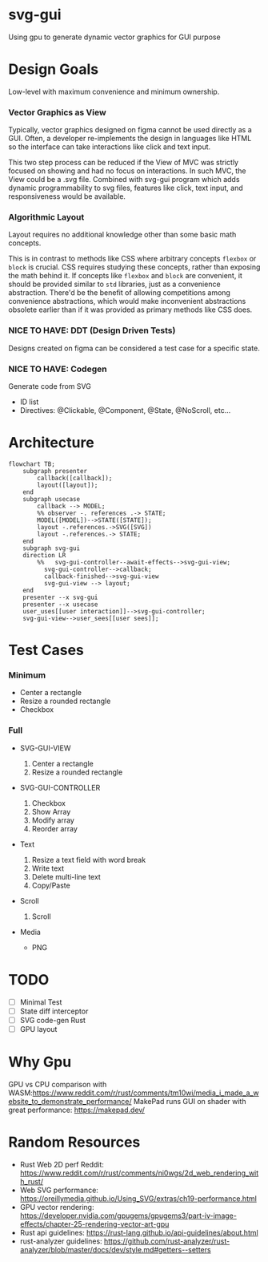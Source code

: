 # svg-gui

Using gpu to generate dynamic vector graphics for GUI purpose

# Design Goals

Low-level with maximum convenience and minimum ownership.

### Vector Graphics as View

Typically, vector graphics designed on figma cannot be used directly as a GUI.
Often, a developer re-implements the design in languages like HTML so the interface can take interactions like click and text input.

This two step process can be reduced if the View of MVC was strictly focused on showing and had no focus on interactions.
In such MVC, the View could be a .svg file.
Combined with svg-gui program which adds dynamic programmability to svg files, features like click, text input, and responsiveness would be available.

### Algorithmic Layout

Layout requires no additional knowledge other than some basic math concepts.

This is in contrast to methods like CSS where arbitrary concepts `flexbox` or `block` is crucial.
CSS requires studying these concepts, rather than exposing the math behind it.
If concepts like `flexbox` and `block` are convenient, it should be provided similar to `std` libraries, just as a convenience abstraction.
There'd be the benefit of allowing competitions among convenience abstractions, which would make inconvenient abstractions obsolete earlier than if it was provided as primary methods like CSS does.

### NICE TO HAVE: DDT (Design Driven Tests)

Designs created on figma can be considered a test case for a specific state.

### NICE TO HAVE: Codegen

Generate code from SVG

- ID list
- Directives: @Clickable, @Component, @State, @NoScroll, etc...

# Architecture

```mermaid
flowchart TB;
    subgraph presenter
        callback([callback]);
        layout([layout]);
    end
    subgraph usecase
        callback --> MODEL;
        %% observer -. references .-> STATE;
        MODEL([MODEL])-->STATE([STATE]);
        layout -.references.->SVG([SVG])
        layout -.references.-> STATE;
    end
    subgraph svg-gui
    direction LR
        %%   svg-gui-controller--await-effects-->svg-gui-view;
          svg-gui-controller-->callback;
          callback-finished-->svg-gui-view
          svg-gui-view --> layout;
    end
    presenter --x svg-gui
    presenter --x usecase
    user_uses[[user interaction]]-->svg-gui-controller;
    svg-gui-view-->user_sees[[user sees]];

```

# Test Cases

### Minimum

- Center a rectangle
- Resize a rounded rectangle
- Checkbox

### Full

- SVG-GUI-VIEW

  1. Center a rectangle
  1. Resize a rounded rectangle

- SVG-GUI-CONTROLLER

  1. Checkbox
  1. Show Array
  1. Modify array
  1. Reorder array

- Text

  1. Resize a text field with word break
  1. Write text
  1. Delete multi-line text
  1. Copy/Paste

- Scroll

  1. Scroll

- Media

  - PNG

# TODO

- [ ] Minimal Test
- [ ] State diff interceptor
- [ ] SVG code-gen Rust
- [ ] GPU layout

# Why Gpu

GPU vs CPU comparison with WASM:https://www.reddit.com/r/rust/comments/tm10wi/media_i_made_a_website_to_demonstrate_performance/
MakePad runs GUI on shader with great performance: https://makepad.dev/

# Random Resources

- Rust Web 2D perf Reddit: https://www.reddit.com/r/rust/comments/ni0wgs/2d_web_rendering_with_rust/
- Web SVG performance: https://oreillymedia.github.io/Using_SVG/extras/ch19-performance.html
- GPU vector rendering: https://developer.nvidia.com/gpugems/gpugems3/part-iv-image-effects/chapter-25-rendering-vector-art-gpu
- Rust api guidelines: https://rust-lang.github.io/api-guidelines/about.html
- rust-analyzer guidelines: https://github.com/rust-analyzer/rust-analyzer/blob/master/docs/dev/style.md#getters--setters
